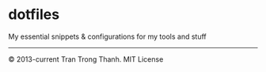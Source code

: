 dotfiles
========

My essential snippets &amp; configurations for my tools and stuff

---
© 2013-current Tran Trong Thanh. MIT License
